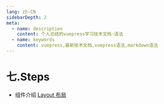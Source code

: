 ```yaml
---
lang: zh-CN
sidebarDepth: 2
meta:
  - name: description
    content: 个人总结的vuepress学习技术文档-语法
  - name: keywords
    content: vuepress,最新技术文档,vuepress语法,markdown语法
---
```


# 七.Steps

- 组件介绍
  [Layout 布局](https://element-plus.gitee.io/#/zh-CN/component/layout)